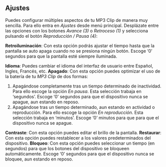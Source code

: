 ## Ajustes

Puedes configurar múltiples aspectos de tu MP3 Clip de manera muy sencilla.
Para ello entra en *Ajustes* desde menú principal. Desplázate entre las opciones con los botones *Avance (3)* o *Retroceso (1)*  y selecciona pulsando el botón *Reproducción / Pausa (4)*:

**Retroiluminación**: Con esta opción podrás ajustar el tiempo hasta que la pantalla se auto apaga cuando no se presiona ningún botón. Escoge ‘0’ segundos para que la pantalla esté siempre iluminada.

**Idioma**: Puedes cambiar el idioma del interfaz de usuario entre Español, Ingles, Francés, etc.
**Apagado**: Con esta opción puedes optimizar el uso de la batería de tu *MP3 Clip* de dos formas: 
1. Apagándose completamente tras un tiempo determinado de inactividad. Para ello escoge la opción *En pausa*. Esta selección trabaja en ‘segundos’. Escoge ‘0’ segundos para que el dispositivo nunca se apague, aun estando en reposo.
2.  Apagándose tras un tiempo determinado, aun estando en actividad o reproducción. Para ello escoge la opción *En reproducción*. Esta selección trabaja en ‘minutos’. Escoge ‘0’ minutos para que para que el dispositivo nunca se apague.

**Contraste**: Con esta opción puedes editar el brillo de la pantalla.
**Restaurar**: Con esta opción puedes restablecer a los valores predeterminados del dispositivo.
**Bloqueo**: Con esta opción puedes seleccionar un tiempo (en segundos) para que los botones del dispositivo se bloqueen automáticamente. Escoge ‘0’ segundos para que el dispositivo nunca se bloquee, aun estando en reposo.
